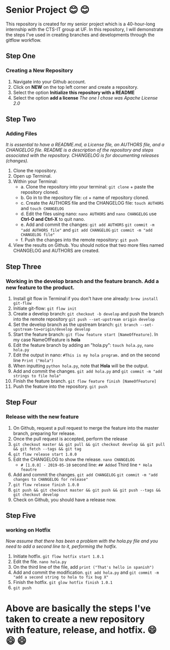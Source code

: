 # Senior Project :blush: :blush:
This repository is created for my senior project which is a 40-hour-long internship with the CTS-IT group at UF. In this repository, I will demonstrate the steps I've used in creating branches and developments through the gitflow workflow. 

## Step One
### Creating a New Repository
1. Navigate into your Github account. 
2. Click on __NEW__ on the top left corner and create a repository. 
3. Select the option __Initialize this repository with a README__
4. Select the option __add a license__ *The one I chose was Apache License 2.0*

## Step Two
### Adding Files
*It is essential to have a README.md, a License file, an AUTHORS file, and a CHANGELOG file. README is a description of the repository and steps associated with the repository. CHANGELOG is for documenting releases (changes).*
1. Clone the ropository. 
2. Open up Terminal. 
3. Within your Terminal:
	* a. Clone the repository into your terminal: ```git clone``` + paste the repository cloned.
	* b. Go in to the repository file: ```cd``` + name of repository cloned. 
	* c. Create the AUTHORS file and the CHANGELOG file: ```touch AUTHORS``` and ```touch CHANGELOG```
	* d. Edit the files using nano: ```nano AUTHORS``` and ```nano CHANGELOG``` use __Ctrl-O and Ctrl-X__ to quit nano. 
	* e. Add and commit the changes: ```git add AUTHORS``` ```git commit -m "add AUTHORS file"``` and ```git add CHANGELOG``` ```git commit -m "add CHANGELOG file"```
	* f. Push the changes into the remote repository: ```git push```
4. View the results on Github. You should notice that two more files named CHANGELOG and AUTHORS are created. 

## Step Three
### Working in the develop branch and the feature branch. Add a new feature to the product. 
1. Install git flow in Terminal if you don't have one already: ```brew install git-flow```
2. Initiate git-flow: ```git flow init```
3. Create a develop branch: ```git checkout -b develop``` and push the branch into the remote repository ```git push --set-upstream origin develop```
4. Set the develop branch as the upstream branch: ```git branch --set-upstream-to=origin/develop develop```
5. Start the feature branch: ```git flow feature start [NameOfFeature]```. In my case NameOfFeature is __hola__
6. Edit the feature branch by adding an "hola.py": ```touch hola.py```, ```nano hola.py```
7. Edit the output in nano: ```#This is my hola program.``` and on the second line ```Print ("Hola")```
8. When inputting ```python hola.py```, note that __Hola__ will be the output. 
9. Add and commit the changes. ```git add hola.py``` and ```git commit -m "add strings to file hola"```
10. Finish the feature branch. ```git flow feature finish [NameOfFeature]```
11. Push the feature into the repository. ```git push```

## Step Four
### Release with the new feature
1. On Github, request a pull request to merge the feature into the master branch, preparing for release. 
2. Once the pull request is accepted, perform the release
3. ```git checkout master && git pull && git checkout develop && git pull && git fetch --tags && git tag```
4. ```git flow release start 1.0.0```
5. Edit the CHANGELOG to show the release. ```nano CHANGELOG```
	* ```# [1.0.0] - 2019-05-10``` second line: ```## Added``` Third line ```* Hola feautre```
6. Add and commit the changes. ```git add CHANGELOG``` ```git commit -m "add changes to CHANGELOG for release"```
7. ```git flow release finish 1.0.0```
8. ```git push && git checkout master && git push && git push --tags && git checkout develop```
9. Check on Github, you should have a release now. 

## Step Five
### working on Hotfix
*Now assume that there has been a problem with the hola.py file and you need to add a second line to it, performing the hotfix.*
1. Initiate hotfix. ```git flow hotfix start 1.0.1```
2. Edit the file. ```nano hola.py```
3. On the third line of the file, add ```print ("That's hello in spanish")```
4. Add and commit the modification. ```git add hola.py``` and ```git commit -m "add a second string to hola to fix bug X"```
5. Finish the hotfix. ```git glow hotfix finish 1.0.1```
6. ```git push```

# Above are basically the steps I've taken to create a new repository with feature, release, and hotfix. :smile: :smile: :smile:
